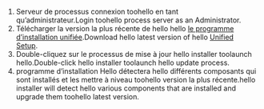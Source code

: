 1. <span data-ttu-id="75d62-101">Serveur de processus connexion toohello en tant qu’administrateur.</span><span class="sxs-lookup"><span data-stu-id="75d62-101">Login toohello process server as an Administrator.</span></span>
2. <span data-ttu-id="75d62-102">Télécharger la version la plus récente de hello hello [le programme d’installation unifiée](http://aka.ms/unifiedinstaller).</span><span class="sxs-lookup"><span data-stu-id="75d62-102">Download hello latest version of hello [Unified Setup](http://aka.ms/unifiedinstaller).</span></span>
3. <span data-ttu-id="75d62-103">Double-cliquez sur le processus de mise à jour hello installer toolaunch hello.</span><span class="sxs-lookup"><span data-stu-id="75d62-103">Double-click hello installer toolaunch hello update process.</span></span>
4. <span data-ttu-id="75d62-104">programme d’installation Hello détectera hello différents composants qui sont installés et les mettre à niveau toohello version la plus récente.</span><span class="sxs-lookup"><span data-stu-id="75d62-104">hello installer will detect hello various components that are installed and upgrade them toohello latest version.</span></span>
